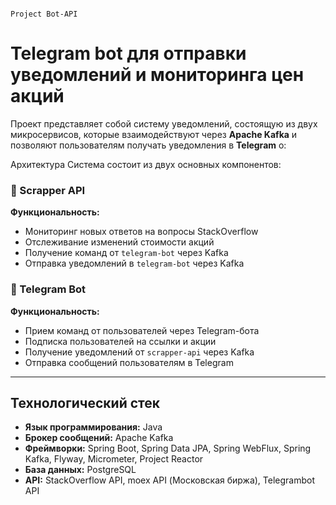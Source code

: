                                                                              Project Bot‑API
#  Telegram bot для отправки уведомлений и мониторинга цен акций

Проект представляет собой систему уведомлений, состоящую из двух микросервисов, которые взаимодействуют через **Apache Kafka** и позволяют пользователям получать уведомления в **Telegram** о:

Архитектура
Система состоит из двух основных компонентов:

### 🔹 Scrapper API

**Функциональность:**
- Мониторинг новых ответов на вопросы StackOverflow
- Отслеживание изменений стоимости акций
- Получение команд от `telegram-bot` через Kafka
- Отправка уведомлений в `telegram-bot` через Kafka

### 🔹 Telegram Bot

**Функциональность:**
- Прием команд от пользователей через Telegram-бота
- Подписка пользователей на ссылки и акции
- Получение уведомлений от `scrapper-api` через Kafka
- Отправка сообщений пользователям в Telegram

---

## Технологический стек

- **Язык программирования:** Java  
- **Брокер сообщений:** Apache Kafka  
- **Фреймворки:** Spring Boot, Spring Data JPA, Spring WebFlux, Spring Kafka, Flyway, Micrometer, Project Reactor  
- **База данных:** PostgreSQL  
- **API:** StackOverflow API, moex API (Московская биржа), Telegrambot API
